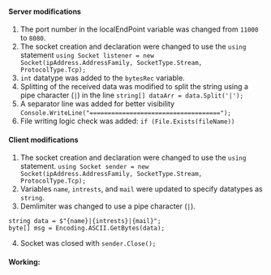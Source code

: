 #### Server modifications

1. The port number in the localEndPoint variable was changed from `11000` to `8080`. 
2. The socket creation and declaration were changed to use the `using` statement
```using Socket listener = new Socket(ipAddress.AddressFamily, SocketType.Stream, ProtocolType.Tcp);```
3. `int` datatype was added to the `bytesRec` variable.
4. Splitting of the received data was modified to split the string using a pipe character (`|`) in the line
```string[] dataArr = data.Split('|');```
5. A separator line was added for better visibility
```Console.WriteLine("====================================");```
6. File writing logic check was added:
```if (File.Exists(fileName))```

#### Client modifications

1. The socket creation and declaration were changed to use the `using` statement.
`using Socket sender = new Socket(ipAddress.AddressFamily, SocketType.Stream, ProtocolType.Tcp);`
2. Variables `name`, `intrests`, and `mail` were updated to specify datatypes as `string`.
3. Demlimiter was changed to use a pipe character (`|`).
```
string data = $"{name}|{intrests}|{mail}";
byte[] msg = Encoding.ASCII.GetBytes(data);
```
4. Socket was closed with `sender.Close();`

#### Working:

